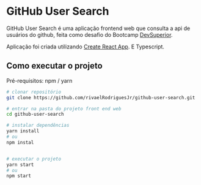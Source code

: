 # GitHub User Search

GitHub User Search é uma aplicação frontend web que consulta a api de usuários do github, feita como desafio do Bootcamp [DevSuperior](https://www.youtube.com/devsuperior).

Aplicação foi criada utilizando [Create React App](https://github.com/facebook/create-react-app). E Typescript.

## Como executar o projeto
Pré-requisitos: npm / yarn

```bash
# clonar repositório
git clone https://github.com/rivaelRodriguesJr/github-user-search.git

# entrar na pasta do projeto front end web
cd github-user-search

# instalar dependências
yarn install
# ou
npm instal


# executar o projeto
yarn start
# ou
npm start
```
